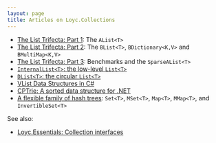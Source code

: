 ```yaml
---
layout: page
title: Articles on Loyc.Collections
---
```


- [The List Trifecta: Part 1](alists-part1.html): The `AList<T>`
- [The List Trifecta: Part 2](alists-part2.html): The `BList<T>`, `BDictionary<K,V>` and `BMultiMap<K,V>`
- [The List Trifecta: Part 3](alists-part3.html): Benchmarks and the `SparseAList<T>`
- [`InternalList<T>`: the low-level `List<T>`](internal-list.html)
- [`DList<T>`: the circular `List<T>`](dlist.html)
- [VList Data Structures in C#](http://www.codeproject.com/Articles/26171/VList-data-structures-in-C)
- [CPTrie: A sorted data structure for .NET](http://www.codeproject.com/Articles/61230/CPTrie-A-sorted-data-structure-for-NET)
- [A flexible family of hash trees](hashtrees.html): `Set<T>`, `MSet<T>`, `Map<T>`, `MMap<T>`, and `InvertibleSet<T>`

See also:

- [Loyc.Essentials: Collection interfaces](http://loyc.net/2014/using-loycessentials-collection.html)
